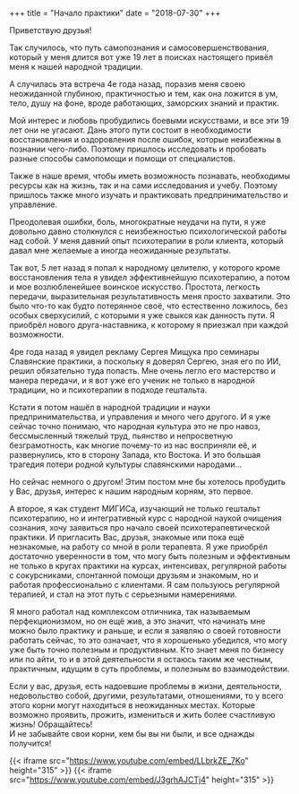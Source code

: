 +++
title = "Начало практики"
date = "2018-07-30"
+++

Приветствую друзья!

Так случилось, что путь самопознания и самосовершенствования, который у меня длится вот уже 19 лет в поисках настоящего привёл меня к нашей народной традиции.

А случилась эта встреча 4е года назад, поразив меня своею неожиданной глубиною, практичностью и тем, как она ложится в ум, тело, душу на фоне, вроде работающих, заморских знаний и практик.

<!--more-->

Мой интерес и любовь пробудились боевыми искусствами, и все эти 19 лет они не угасают. Дань этого пути состоит в необходимости восстановления и оздоровления после ошибок, которые неизбежны в познании чего-либо.  Поэтому пришлось исследовать и пробовать разные способы самопомощи и помощи от специалистов.

Также в наше время, чтобы иметь возможность познавать, необходимы ресурсы как на жизнь, так и на сами исследования и учебу. Поэтому пришлось также много изучать и практиковать предпринимательство и управление.

Преодолевая ошибки, боль, многократные неудачи на пути, я уже довольно давно столкнулся с неизбежностью психологической работы над собой. У меня давний опыт психотерапии в роли клиента, который давал мне желаемые а иногда неожиданные результаты.

Так вот, 5 лет назад я попал к народному целителю, у которого кроме восстановления тела я увидел эффективнейшую психотерапию, а потом и мое возлюбленейшее воинское искусство. Простота, легкость передачи, выразительная результативность меня просто захватили. Это было что-то как будто потерянное своё, что естественно ложилось, без особых сверхусилий, с которыми я уже свыкся как данность пути. Я приобрёл нового друга-наставника, к которому я приезжал при каждой возможности. 

4ре года назад я увидел рекламу Сергея Мищука про семинары Славянские практики, а поскольку я доверял Сергею, зная его по ИИ, решил обязательно туда попасть. Мне очень легло его мастерство и манера передачи, и я вот уже его ученик не только в народной традиции, но и психотерапии в подходе гештальта.

Кстати я потом нашёл в народной традиции и науки предпринимательства, и управления и много чего другого. И я уже сейчас точно понимаю, что народная культура это не про навоз, бессмысленный тяжелый труд, пьянство и непросветную безграмотность, как многие почему-то из нас восприняли её, и развернулись, кто в сторону Запада, кто Востока. И это большая трагедия потери родной культуры славянскими народами...

Но сейчас немного о другом! Этим постом мне бы хотелось пробудить у Вас, друзья, интерес к нашим народным корням, это первое.

А второе, я как студент МИГИСа, изучающий не только гештальт психотерапию, но и интегративный курс с народной наукой очищения сознания, хочу заявиться про начало своей психотерапевтической практики.
И пригласить Вас, друзья, знакомые или пока ещё незнакомые, на работу со мной в роли терапевта. Я уже приобрёл достаточно уверенности в том, что могу быть полезным и эффективным не только в кругах практики на курсах, интенсивах, регулярной работы с сокурсниками, спонтанной помощи друзьям и знакомым, но и работая профессионально с клиентами.  Я сам пользуюсь регулярной терапией, и стал на этот путь с серьезными намерениями. 

Я много работал над комплексом отличника,  так называемым перфекционизмом, но он ещё жив, а это значит, что начинать мне можно было практику и раньше, и если я заявляю о своей готовности работать сейчас, то это означает, что я хорошенько убедился, что могу уже быть точно полезным и продуктивным.
Кто знает меня по бизнесу или по айти, то и в этой деятельности я остаюсь таким же честным, практичным, идущим в суть проблемы, и полезным во взаимодействии.

Если у вас, друзья, есть надоевшие проблемы в жизни, деятельности, недовольство собой, другими, результатами, отношениями, то у всего этого корни могут находиться в неожиданных местах. Которые возможно проявить, прожить, измениться и жить более счастливую жизнь!
Обращайтесь!  
И не забывайте свои корни, кем бы вы ни были, и все однажды получится!

{{< iframe src="https://www.youtube.com/embed/LLbrkZE_7Ko" height="315" >}}
{{< iframe src="https://www.youtube.com/embed/J3grhAJCTj4" height="315" >}}